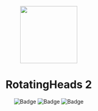<div align="center">
<!-- Image -->
<br>
<img src="https://i.imgur.com/bR1xwCD.png" height=150>

# RotatingHeads 2
![Badge](https://img.shields.io/github/stars/Gennario/RotatingHeads2?color=yellow&style=for-the-badge) ![Badge](https://img.shields.io/github/v/release/Gennario/RotatingHeads2?style=for-the-badge) ![Badge](https://img.shields.io/discord/902495590192140288?color=blue&style=for-the-badge)
</div>
